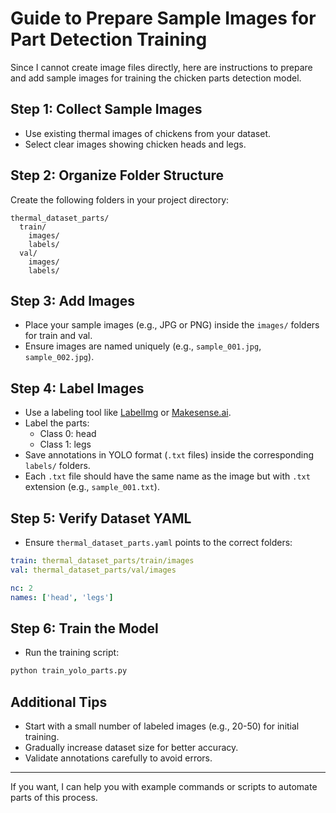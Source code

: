 # Guide to Prepare Sample Images for Part Detection Training

Since I cannot create image files directly, here are instructions to prepare and add sample images for training the chicken parts detection model.

## Step 1: Collect Sample Images
- Use existing thermal images of chickens from your dataset.
- Select clear images showing chicken heads and legs.

## Step 2: Organize Folder Structure
Create the following folders in your project directory:
```
thermal_dataset_parts/
  train/
    images/
    labels/
  val/
    images/
    labels/
```

## Step 3: Add Images
- Place your sample images (e.g., JPG or PNG) inside the `images/` folders for train and val.
- Ensure images are named uniquely (e.g., `sample_001.jpg`, `sample_002.jpg`).

## Step 4: Label Images
- Use a labeling tool like [LabelImg](https://github.com/tzutalin/labelImg) or [Makesense.ai](https://www.makesense.ai/).
- Label the parts:
  - Class 0: head
  - Class 1: legs
- Save annotations in YOLO format (`.txt` files) inside the corresponding `labels/` folders.
- Each `.txt` file should have the same name as the image but with `.txt` extension (e.g., `sample_001.txt`).

## Step 5: Verify Dataset YAML
- Ensure `thermal_dataset_parts.yaml` points to the correct folders:
```yaml
train: thermal_dataset_parts/train/images
val: thermal_dataset_parts/val/images

nc: 2
names: ['head', 'legs']
```

## Step 6: Train the Model
- Run the training script:
```bash
python train_yolo_parts.py
```

## Additional Tips
- Start with a small number of labeled images (e.g., 20-50) for initial training.
- Gradually increase dataset size for better accuracy.
- Validate annotations carefully to avoid errors.

---

If you want, I can help you with example commands or scripts to automate parts of this process.

